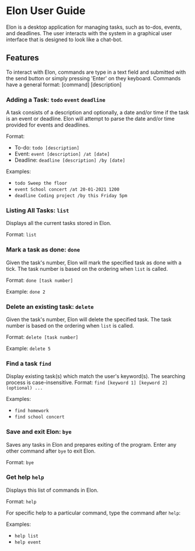 # Elon User Guide
Elon is a desktop application for managing tasks, such as to-dos, events,
and deadlines. The user interacts with the system in a graphical user
interface that is designed to look like a chat-bot.

## Features 
To interact with Elon, commands are type in a text field and submitted
with the send button or simply pressing 'Enter' on they keyboard.
Commands have a general format: [command] [description]

### Adding a Task: `todo` `event` `deadline`
A task consists of a description and optionally, a date and/or time
if the task is an event or deadline. Elon will attempt to parse the
date and/or time provided for events and deadlines.

Format:
* To-do: `todo [description]`
* Event: `event [description] /at [date]`
* Deadline: `deadline [description] /by [date]`

Examples:
* `todo Sweep the floor`
* `event School concert /at 20-01-2021 1200`
* `deadline Coding project /by this Friday 5pm`

### Listing All Tasks: `list`
Displays all the current tasks stored in Elon.

Format: `list`

### Mark a task as done: `done`
Given the task's number, Elon will mark the specified
task as done with a tick. The task number is based on 
the ordering when `list` is called.

Format: `done [task number]`

Example: `done 2`

### Delete an existing task: `delete`
Given the task's number, Elon will delete the specified
task. The task number is based on the ordering when `list` is called.

Format: `delete [task number]`

Example: `delete 5`

### Find a task `find`
Display existing task(s) which match the user's keyword(s).
The searching process is case-insensitive.
Format: `find [keyword 1] [keyword 2] (optional) ...`

Examples:
* `find homework`
* `find school concert`

### Save and exit Elon: `bye`
Saves any tasks in Elon and prepares exiting of the program.
Enter any other command after `bye` to exit Elon.

Format: `bye`

### Get help `help`
Displays this list of commands in Elon.

Format: `help`
 
For specific help to a particular command, type the command after `help`:

Examples:
* `help list`
* `help event`
